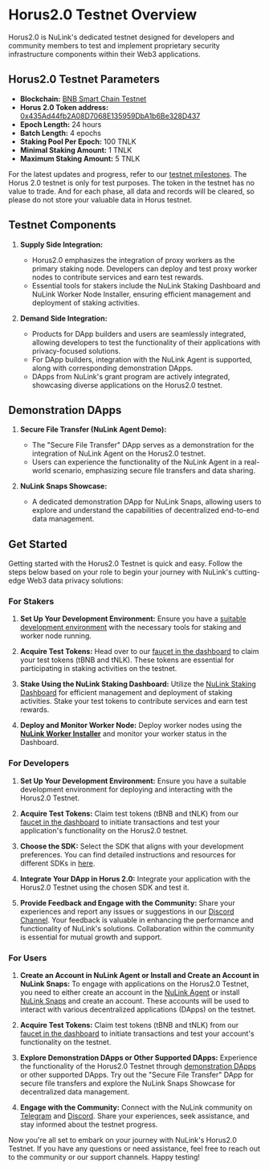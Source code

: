 # Horus2.0 Testnet Overview

Horus2.0 is NuLink's dedicated testnet designed for developers and community members to test and implement proprietary security infrastructure components within their Web3 applications. 

## Horus2.0 Testnet Parameters

+ **Blockchain:** [BNB Smart Chain Testnet](https://testnet.bscscan.com/) 
+ **Horus 2.0 Token address:** [0x435Ad44fb2A08D7068E135959DbA1b6Be328D437](https://testnet.bscscan.com/address/0x435Ad44fb2A08D7068E135959DbA1b6Be328D437)
+ **Epoch Length:**  24 hours
+ **Batch Length:**  4 epochs
+ **Staking Pool Per Epoch:**  100 TNLK
+ **Minimal Staking Amount:** 1 TNLK
+ **Maximum Staking Amount:** 5 TNLK


For the latest updates and progress, refer to our [testnet milestones](./horus/horus_milestones.md). The Horus 2.0 testnet is only for test purposes. The token in the testnet has no value to trade. And for each phase, all data and records will be cleared, so please do not store your valuable data in Horus testnet.

## Testnet Components

1. **Supply Side Integration:**
   - Horus2.0 emphasizes the integration of proxy workers as the primary staking node. Developers can deploy and test proxy worker nodes to contribute services and earn test rewards.
   - Essential tools for stakers include the NuLink Staking Dashboard and NuLink Worker Node Installer, ensuring efficient management and deployment of staking activities.

2. **Demand Side Integration:**
   - Products for DApp builders and users are seamlessly integrated, allowing developers to test the functionality of their applications with privacy-focused solutions.
   - For DApp builders, integration with the NuLink Agent is supported, along with corresponding demonstration DApps.
   - DApps from NuLink's grant program are actively integrated, showcasing diverse applications on the Horus2.0 testnet.

## Demonstration DApps

1. **Secure File Transfer (NuLink Agent Demo):**
   - The "Secure File Transfer" DApp serves as a demonstration for the integration of NuLink Agent on the Horus2.0 testnet.
   - Users can experience the functionality of the NuLink Agent in a real-world scenario, emphasizing secure file transfers and data sharing.

2. **NuLink Snaps Showcase:**
   - A dedicated demonstration DApp for NuLink Snaps, allowing users to explore and understand the capabilities of decentralized end-to-end data management.

## Get Started

Getting started with the Horus2.0 Testnet is quick and easy. Follow the steps below based on your role to begin your journey with NuLink's cutting-edge Web3 data privacy solutions:

### For Stakers

1. **Set Up Your Development Environment:**
   Ensure you have a [suitable development environment](./staker/nulink_worker.md#minimum-system-requirements) with the necessary tools for staking and worker node running.

2. **Acquire Test Tokens:**
   Head over to our [faucet in the dashboard](https://dashboard.testnet.nulink.org/) to claim your test tokens (tBNB and tNLK). These tokens are essential for participating in staking activities on the testnet.

3. **Stake Using the NuLink Staking Dashboard:**
   Utilize the [NuLink Staking Dashboard](./staker/dashboard.md) for efficient management and deployment of staking activities. Stake your test tokens to contribute services and earn test rewards.

4. **Deploy and Monitor Worker Node:**
   Deploy worker nodes using the [**NuLink Worker Installer**](./staker/nulink_worker.md) and monitor your worker status in the Dashboard.

### For Developers

1. **Set Up Your Development Environment:**
   Ensure you have a suitable development environment for deploying and interacting with the Horus2.0 Testnet. 

2. **Acquire Test Tokens:**
   Claim test tokens (tBNB and tNLK) from our [faucet in the dashboard](https://dashboard.testnet.nulink.org/) to initiate transactions and test your application's functionality on the Horus2.0 testnet.

3. **Choose the SDK:**
   Select the SDK that aligns with your development preferences. You can find detailed instructions and resources for different SDKs in [here](dapp_builders.md).

4. **Integrate Your DApp in Horus 2.0:**
   Integrate your application with the Horus2.0 Testnet using the chosen SDK and test it.

5. **Provide Feedback and Engage with the Community:**
   Share your experiences and report any issues or suggestions in our [Discord Channel](https://discord.gg/25CQFUuwJS). Your feedback is valuable in enhancing the performance and functionality of NuLink's solutions. Collaboration within the community is essential for mutual growth and support.


### For Users

1. **Create an Account in NuLink Agent or Install and Create an Account in NuLink Snaps:**
   To engage with applications on the Horus2.0 Testnet, you need to either create an account in the [NuLink Agent](./user/nulink_agent.md) or install [NuLink Snaps](./user/nulink_snaps.md) and create an account. These accounts will be used to interact with various decentralized applications (DApps) on the testnet.

2. **Acquire Test Tokens:**
   Claim test tokens (tBNB and tNLK) from our [faucet in the dashboard](https://dashboard.testnet.nulink.org/) to initiate transactions and test your account's functionality on the testnet.

3. **Explore Demonstration DApps or Other Supported DApps:**
   Experience the functionality of the Horus2.0 Testnet through [demonstration DApps](./user/agent_usecase.md) or other supported DApps. Try out the "Secure File Transfer" DApp for secure file transfers and explore the NuLink Snaps Showcase for decentralized data management.

4. **Engage with the Community:**
   Connect with the NuLink community on [Telegram](https://t.me/NuLink2021) and [Discord](https://discord.gg/25CQFUuwJS). Share your experiences, seek assistance, and stay informed about the testnet progress.


Now you're all set to embark on your journey with NuLink's Horus2.0 Testnet. If you have any questions or need assistance, feel free to reach out to the community or our support channels. Happy testing!



